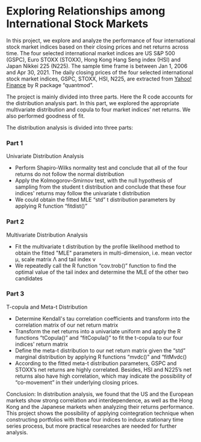 # Exploring Relationships among International Stock Markets

In this project, we explore and analyze the performance of four international stock market indices based on their closing prices and net returns across time. The four selected international market indices are US S&P 500 (GSPC), Euro STOXX (STOXX), Hong Kong Hang Seng index (HSI) and Japan Nikkei 225 (N225). The sample time frame is between Jan 1, 2006 and Apr 30, 2021. The daily closing prices of the four selected international stock market indices, GSPC, STOXX, HSI,
N225, are extracted from [Yahoo! Finance](https://finance.yahoo.com/) by R package “quantmod”.

The project is mainly divided into three parts. Here the R code accounts for the distribution analysis part. In this part, we explored the appropriate multivariate distribution and copula to four market indices’ net returns. We also performed goodness of fit.

The distribution analysis is divided into three parts:

### Part 1 
Univariate Distribution Analysis
- Perform Shapiro-Wilks normality test and conclude that all of the four returns do not follow the normal distribution
- Apply the Kolmogorov–Smirnov test, with the null hypothesis of sampling from the student t distribution and conclude that these four indices' returns may follow the univariate t distribution
- We could obtain the fitted MLE “std” t distribution parameters by applying R function “fitdist()”

### Part 2
Multivariate Distribution Analysis
- Fit the multivariate t distribution by the profile likelihood method to obtain the fitted "MLE" parameters in multi-dimension, i.e. mean vector μ, scale matrix Λ and tail index ν
- We repeatedly call the R function “cov.trob()” function to find the optimal value of the tail index and determine the MLE of the other two candidates

### Part 3
T-copula and Meta-t Distribution
- Determine Kendall's tau correlation coefficients and transform into the correlation matrix of our net return matrix
- Transform the net returns into a univariate uniform and apply the R functions “tCopula()” and “fitCopula()” to fit the t-copula to our four indices' return matrix
- Define the meta-t distribution to our net return matrix given the “std” marginal distribution by applying R functions “mvdc()” and “fitMvdc()
- According to the fitted meta-t distribution parameters, GSPC and STOXX’s net returns are highly correlated. Besides, HSI and N225’s net returns also have high
correlation, which may indicate the possibility of “co-movement” in their underlying closing prices.

Conclusion: In distribution analysis, we found that the US and the European markets show strong correlation and interdependence, as well as the Hong Kong and the Japanese markets when analyzing their returns performance. This project shows the possibility of applying cointegration technique when constructing portfolios with these four indices to induce stationary time series process, but more practical researches are needed for further analysis.
